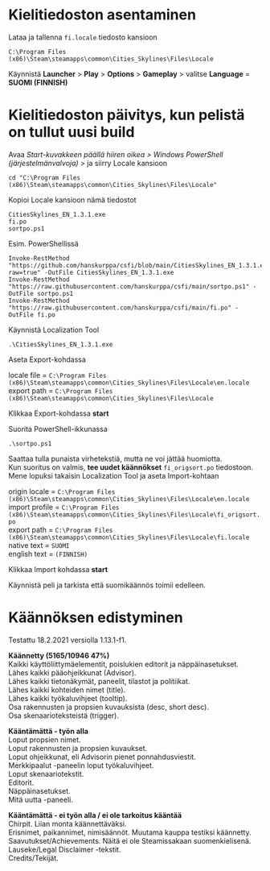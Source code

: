# Kielitiedoston asentaminen
Lataa ja tallenna `fi.locale` tiedosto kansioon
```
C:\Program Files (x86)\Steam\steamapps\common\Cities_Skylines\Files\Locale
```
Käynnistä **Launcher** > **Play** > **Options** > **Gameplay** > valitse **Language** = **SUOMI (FINNISH)**

# Kielitiedoston päivitys, kun pelistä on tullut uusi build
Avaa *Start-kuvakkeen päällä hiiren oikea > Windows PowerShell (järjestelmänvalvoja)* >  ja siirry Locale kansioon
```
cd "C:\Program Files (x86)\Steam\steamapps\common\Cities_Skylines\Files\Locale"
```

Kopioi Locale kansioon nämä tiedostot
```
CitiesSkylines_EN_1.3.1.exe
fi.po
sortpo.ps1
```

Esim. PowerShellissä
```
Invoke-RestMethod "https://github.com/hanskurppa/csfi/blob/main/CitiesSkylines_EN_1.3.1.exe?raw=true" -OutFile CitiesSkylines_EN_1.3.1.exe
Invoke-RestMethod "https://raw.githubusercontent.com/hanskurppa/csfi/main/sortpo.ps1" -OutFile sortpo.ps1
Invoke-RestMethod "https://raw.githubusercontent.com/hanskurppa/csfi/main/fi.po" -OutFile fi.po
```

Käynnistä Localization Tool
```
.\CitiesSkylines_EN_1.3.1.exe
```

Aseta Export-kohdassa

locale file = `C:\Program Files (x86)\Steam\steamapps\common\Cities_Skylines\Files\Locale\en.locale`  
export path = `C:\Program Files (x86)\Steam\steamapps\common\Cities_Skylines\Files\Locale`

Klikkaa Export-kohdassa **start**

Suorita PowerShell-ikkunassa
```
.\sortpo.ps1
```

Saattaa tulla punaista virhetekstiä, mutta ne voi jättää huomiotta.  
Kun suoritus on valmis, **tee uudet käännökset** `fi_origsort.po` tiedostoon.  
Mene lopuksi takaisin Localization Tool ja aseta Import-kohtaan

origin locale = `C:\Program Files (x86)\Steam\steamapps\common\Cities_Skylines\Files\Locale\en.locale`  
import profile = `C:\Program Files (x86)\Steam\steamapps\common\Cities_Skylines\Files\Locale\fi_origsort.po`  
export path = `C:\Program Files (x86)\Steam\steamapps\common\Cities_Skylines\Files\Locale\fi.locale`  
native text = `SUOMI`  
english text = `(FINNISH)`

Klikkaa Import kohdassa **start**

Käynnistä peli ja tarkista että suomikäännös toimii edelleen.

# Käännöksen edistyminen
Testattu 18.2.2021 versiolla 1.13.1-f1.

**Käännetty (5165/10946 47%)**  
Kaikki käyttöliittymäelementit, poislukien editorit ja näppäinasetukset.  
Lähes kaikki pääohjeikkunat (Advisor).  
Lähes kaikki tietonäkymät, paneelit, tilastot ja politiikat.  
Lähes kaikki kohteiden nimet (title).  
Lähes kaikki työkaluvihjeet (tooltip).  
Osa rakennusten ja propsien kuvauksista (desc, short desc).  
Osa skenaarioteksteistä (trigger).

**Kääntämättä - työn alla**  
Loput propsien nimet.  
Loput rakennusten ja propsien kuvaukset.  
Loput ohjeikkunat, eli Advisorin pienet ponnahdusviestit.  
Merkkipaalut -paneelin loput työkaluvihjeet.  
Loput skenaariotekstit.  
Editorit.  
Näppäinasetukset.  
Mitä uutta -paneeli.

**Kääntämättä - ei työn alla / ei ole tarkoitus kääntää**  
Chirpit. Liian monta käännettäväksi.  
Erisnimet, paikannimet, nimisäännöt. Muutama kauppa testiksi käännetty.  
Saavutukset/Achievements. Näitä ei ole Steamissakaan suomenkielisenä.  
Lauseke/Legal Disclaimer -tekstit.  
Credits/Tekijät.
